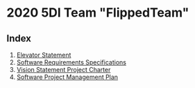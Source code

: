 # 2020 5DI Team "FlippedTeam"

## Index

1. [Elevator Statement](elevatorSpeech.md)
2. [Software Requirements Specifications](srs.md)
3. [Vision Statement Project Charter](vspc.md)
4. [Software Project Management Plan](spmp.md)


